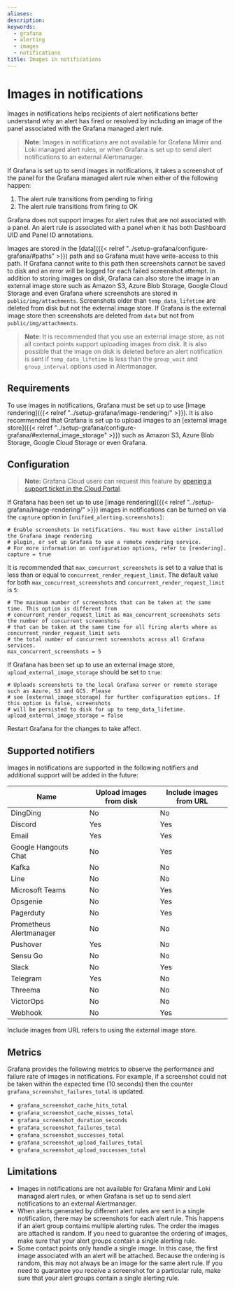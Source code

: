 ```yaml
---
aliases:
description:
keywords:
  - grafana
  - alerting
  - images
  - notifications
title: Images in notifications
---
```


# Images in notifications

Images in notifications helps recipients of alert notifications better understand why an alert has fired or resolved by including an image of the panel associated with the Grafana managed alert rule.

> **Note**: Images in notifications are not available for Grafana Mimir and Loki managed alert rules, or when Grafana is set up to send alert notifications to an external Alertmanager.

If Grafana is set up to send images in notifications, it takes a screenshot of the panel for the Grafana managed alert rule when either of the following happen:

1. The alert rule transitions from pending to firing
2. The alert rule transitions from firing to OK

Grafana does not support images for alert rules that are not associated with a panel. An alert rule is associated with a panel when it has both Dashboard UID and Panel ID annotations.

Images are stored in the [data]({{< relref "../setup-grafana/configure-grafana/#paths" >}}) path and so Grafana must have write-access to this path. If Grafana cannot write to this path then screenshots cannot be saved to disk and an error will be logged for each failed screenshot attempt. In addition to storing images on disk, Grafana can also store the image in an external image store such as Amazon S3, Azure Blob Storage, Google Cloud Storage and even Grafana where screenshots are stored in `public/img/attachments`. Screenshots older than `temp_data_lifetime` are deleted from disk but not the external image store. If Grafana is the external image store then screenshots are deleted from `data` but not from `public/img/attachments`.

> **Note**: It is recommended that you use an external image store, as not all contact points support uploading images from disk. It is also possible that the image on disk is deleted before an alert notification is sent if `temp_data_lifetime` is less than the `group_wait` and `group_interval` options used in Alertmanager.

## Requirements

To use images in notifications, Grafana must be set up to use [image rendering]({{< relref "../setup-grafana/image-rendering/" >}}). It is also recommended that Grafana is set up to upload images to an [external image store]({{< relref "../setup-grafana/configure-grafana/#external_image_storage" >}}) such as Amazon S3, Azure Blob Storage, Google Cloud Storage or even Grafana.

## Configuration

> **Note:** Grafana Cloud users can request this feature by [opening a support ticket in the Cloud Portal](https://grafana.com/profile/org#support).

If Grafana has been set up to use [image rendering]({{< relref "../setup-grafana/image-rendering/" >}}) images in notifications can be turned on via the `capture` option in `[unified_alerting.screenshots]`:

    # Enable screenshots in notifications. You must have either installed the Grafana image rendering
    # plugin, or set up Grafana to use a remote rendering service.
    # For more information on configuration options, refer to [rendering].
    capture = true

It is recommended that `max_concurrent_screenshots` is set to a value that is less than or equal to `concurrent_render_request_limit`. The default value for both `max_concurrent_screenshots` and `concurrent_render_request_limit` is `5`:

    # The maximum number of screenshots that can be taken at the same time. This option is different from
    # concurrent_render_request_limit as max_concurrent_screenshots sets the number of concurrent screenshots
    # that can be taken at the same time for all firing alerts where as concurrent_render_request_limit sets
    # the total number of concurrent screenshots across all Grafana services.
    max_concurrent_screenshots = 5

If Grafana has been set up to use an external image store, `upload_external_image_storage` should be set to `true`:

    # Uploads screenshots to the local Grafana server or remote storage such as Azure, S3 and GCS. Please
    # see [external_image_storage] for further configuration options. If this option is false, screenshots
    # will be persisted to disk for up to temp_data_lifetime.
    upload_external_image_storage = false

Restart Grafana for the changes to take affect.

## Supported notifiers

Images in notifications are supported in the following notifiers and additional support will be added in the future:

| Name                    | Upload images from disk | Include images from URL |
| ----------------------- | ----------------------- | ----------------------- |
| DingDing                | No                      | No                      |
| Discord                 | Yes                     | Yes                     |
| Email                   | Yes                     | Yes                     |
| Google Hangouts Chat    | No                      | Yes                     |
| Kafka                   | No                      | No                      |
| Line                    | No                      | No                      |
| Microsoft Teams         | No                      | Yes                     |
| Opsgenie                | No                      | Yes                     |
| Pagerduty               | No                      | Yes                     |
| Prometheus Alertmanager | No                      | No                      |
| Pushover                | Yes                     | No                      |
| Sensu Go                | No                      | No                      |
| Slack                   | No                      | Yes                     |
| Telegram                | Yes                     | No                      |
| Threema                 | No                      | No                      |
| VictorOps               | No                      | No                      |
| Webhook                 | No                      | Yes                     |

Include images from URL refers to using the external image store.

## Metrics

Grafana provides the following metrics to observe the performance and failure rate of images in notifications.
For example, if a screenshot could not be taken within the expected time (10 seconds) then the counter `grafana_screenshot_failures_total` is updated.

- `grafana_screenshot_cache_hits_total`
- `grafana_screenshot_cache_misses_total`
- `grafana_screenshot_duration_seconds`
- `grafana_screenshot_failures_total`
- `grafana_screenshot_successes_total`
- `grafana_screenshot_upload_failures_total`
- `grafana_screenshot_upload_successes_total`

## Limitations

- Images in notifications are not available for Grafana Mimir and Loki managed alert rules, or when Grafana is set up to send alert notifications to an external Alertmanager.
- When alerts generated by different alert rules are sent in a single notification, there may be screenshots for each alert rule. This happens if an alert group contains multiple alerting rules. The order the images are attached is random. If you need to guarantee the ordering of images, make sure that your alert groups contain a single alerting rule.
- Some contact points only handle a single image. In this case, the first image associated with an alert will be attached. Because the ordering is random, this may not always be an image for the same alert rule. If you need to guarantee you receive a screenshot for a particular rule, make sure that your alert groups contain a single alerting rule.
